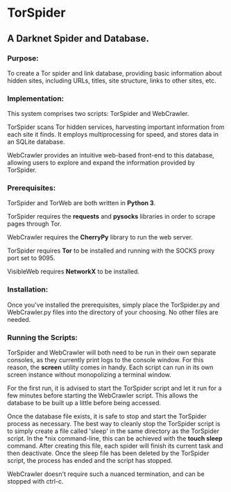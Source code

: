 # TorSpider

## A Darknet Spider and Database.

### Purpose:

To create a Tor spider and link database, providing basic information about hidden sites, including URLs, titles, site structure, links to other sites, etc.

### Implementation:

This system comprises two scripts: TorSpider and WebCrawler.

TorSpider scans Tor hidden services, harvesting important information from each site it finds. It employs multiprocessing for speed, and stores data in an SQLite database.

WebCrawler provides an intuitive web-based front-end to this database, allowing users to explore and expand the information provided by TorSpider.

### Prerequisites:

TorSpider and TorWeb are both written in **Python 3**.

TorSpider requires the **requests** and **pysocks** libraries in order to scrape pages through Tor.

WebCrawler requires the **CherryPy** library to run the web server.

TorSpider requires **Tor** to be installed and running with the SOCKS proxy port set to 9095.

VisibleWeb requires **NetworkX** to be installed.

### Installation:

Once you've installed the prerequisites, simply place the TorSpider.py and WebCrawler.py files into the directory of your choosing. No other files are needed.

### Running the Scripts:

TorSpider and WebCrawler will both need to be run in their own separate consoles, as they currently print logs to the console window. For this reason, the **screen** utility comes in handy. Each script can run in its own screen instance without monopolizing a terminal window.

For the first run, it is advised to start the TorSpider script and let it run for a few minutes before starting the WebCrawler script. This allows the database to be built up a little before being accessed.

Once the database file exists, it is safe to stop and start the TorSpider process as necessary. The best way to cleanly stop the TorSpider script is to simply create a file called 'sleep' in the same directory as the TorSpider script. In the *nix command-line, this can be achieved with the **touch sleep** command. After creating this file, each spider will finish its current task and then deactivate. Once the sleep file has been deleted by the TorSpider script, the process has ended and the script has stopped.

WebCrawler doesn't require such a nuanced termination, and can be stopped with ctrl-c.
